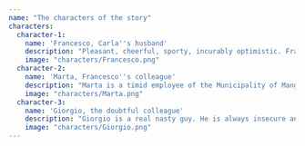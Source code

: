 ```yaml
---
name: "The characters of the story"
characters:
  character-1:
    name: 'Francesco, Carla''s husband' 
    description: "Pleasant, cheerful, sporty, incurably optimistic. Francesco is Carla's husband. He works in the small town of Mangialarancia, where the two live. In this episode we will discover that he is very active on social networks..."
    image: "characters/Francesco.png"
  character-2:
    name: 'Marta, Francesco''s colleague'
    description: "Marta is a timid employee of the Municipality of Mangialarancia, she works in the same office as Francesco, but we discovered that her calmness can explode and be decisive..."
    image: "characters/Marta.png"
  character-3:
    name: 'Giorgio, the doubtful colleague'
    description: "Giorgio is a real nasty guy. He is always insecure and continually raises doubts and difficulties ready to point out every mistake others make in a non-constructive way. Really the colleague you wouldn't want to have!"
    image: "characters/Giorgio.png"
---
```

